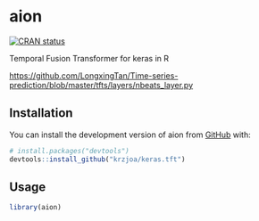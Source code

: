 
<!-- README.md is generated from README.Rmd. Please edit that file -->

# aion

<!-- badges: start -->

[![CRAN
status](https://www.r-pkg.org/badges/version/aion)](https://CRAN.R-project.org/package=aion)
<!-- badges: end -->

Temporal Fusion Transformer for keras in R

<https://github.com/LongxingTan/Time-series-prediction/blob/master/tfts/layers/nbeats_layer.py>

## Installation

You can install the development version of aion from
[GitHub](https://github.com/) with:

``` r
# install.packages("devtools")
devtools::install_github("krzjoa/keras.tft")
```

## Usage

``` r
library(aion)
```
